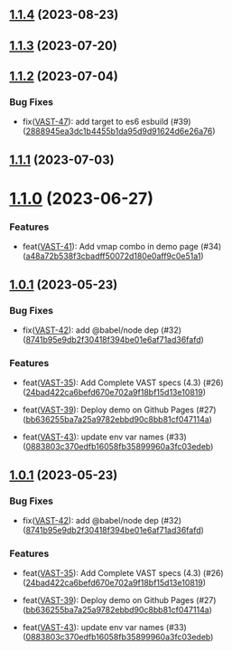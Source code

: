 <a name="1.1.4"></a>
## [1.1.4](#1.1.4) (2023-08-23)



<a name="1.1.3"></a>
## [1.1.3](#1.1.3) (2023-07-20)



<a name="1.1.2"></a>
## [1.1.2](#1.1.2) (2023-07-04)


### Bug Fixes

* fix([VAST-47](https://artetv.atlassian.net/browse/VAST-47)): add target to es6 esbuild (#39) ([2888945ea3dc1b4455b1da95d9d91624d6e26a76](https://github.com/ArteGEIE/videojs-vast/commit/2888945ea3dc1b4455b1da95d9d91624d6e26a76))




<a name="1.1.1"></a>
## [1.1.1](#1.1.1) (2023-07-03)



<a name="1.1.0"></a>
# [1.1.0](#1.1.0) (2023-06-27)


### Features

* feat([VAST-41](https://artetv.atlassian.net/browse/VAST-41)): Add vmap combo in demo page (#34) ([a48a72b538f3cbadff50072d180e0aff9c0e51a1](https://github.com/ArteGEIE/videojs-vast/commit/a48a72b538f3cbadff50072d180e0aff9c0e51a1))




<a name="1.0.1"></a>
## [1.0.1](#1.0.1) (2023-05-23)


### Bug Fixes

* fix([VAST-42](https://artetv.atlassian.net/browse/VAST-42)): add @babel/node dep (#32) ([8741b95e9db2f30418f394be01e6af71ad36fafd](https://github.com/ArteGEIE/videojs-vast/commit/8741b95e9db2f30418f394be01e6af71ad36fafd))



### Features

* feat([VAST-35](https://artetv.atlassian.net/browse/VAST-35)): Add Complete VAST specs (4.3) (#26) ([24bad422ca6befd670e702a9f18bf15d13e10819](https://github.com/ArteGEIE/videojs-vast/commit/24bad422ca6befd670e702a9f18bf15d13e10819))

* feat([VAST-39](https://artetv.atlassian.net/browse/VAST-39)): Deploy demo on Github Pages (#27) ([bb636255ba7a25a9782ebbd90c8bb81cf047114a](https://github.com/ArteGEIE/videojs-vast/commit/bb636255ba7a25a9782ebbd90c8bb81cf047114a))

* feat([VAST-43](https://artetv.atlassian.net/browse/VAST-43)): update env var names (#33) ([0883803c370edfb16058fb35899960a3fc03edeb](https://github.com/ArteGEIE/videojs-vast/commit/0883803c370edfb16058fb35899960a3fc03edeb))




<a name="1.0.1"></a>
## [1.0.1](#1.0.1) (2023-05-23)


### Bug Fixes

* fix([VAST-42](https://artetv.atlassian.net/browse/VAST-42)): add @babel/node dep (#32) ([8741b95e9db2f30418f394be01e6af71ad36fafd](https://github.com/ArteGEIE/videojs-vast/commit/8741b95e9db2f30418f394be01e6af71ad36fafd))



### Features

* feat([VAST-35](https://artetv.atlassian.net/browse/VAST-35)): Add Complete VAST specs (4.3) (#26) ([24bad422ca6befd670e702a9f18bf15d13e10819](https://github.com/ArteGEIE/videojs-vast/commit/24bad422ca6befd670e702a9f18bf15d13e10819))

* feat([VAST-39](https://artetv.atlassian.net/browse/VAST-39)): Deploy demo on Github Pages (#27) ([bb636255ba7a25a9782ebbd90c8bb81cf047114a](https://github.com/ArteGEIE/videojs-vast/commit/bb636255ba7a25a9782ebbd90c8bb81cf047114a))

* feat([VAST-43](https://artetv.atlassian.net/browse/VAST-43)): update env var names (#33) ([0883803c370edfb16058fb35899960a3fc03edeb](https://github.com/ArteGEIE/videojs-vast/commit/0883803c370edfb16058fb35899960a3fc03edeb))




